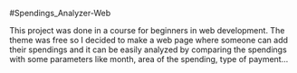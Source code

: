 #Spendings_Analyzer-Web

This project was done in a course for beginners in web development. The theme was free so I decided to make a web page where someone can add their spendings and it can be easily analyzed by comparing the spendings with some parameters like month, area of the spending, type of payment...
